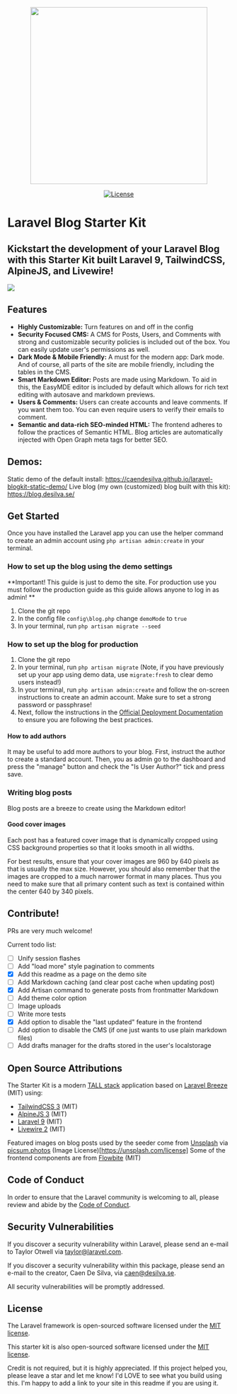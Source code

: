 <p align="center"><a href="https://laravel.com" target="_blank"><img src="https://raw.githubusercontent.com/laravel/art/master/logo-lockup/5%20SVG/2%20CMYK/1%20Full%20Color/laravel-logolockup-cmyk-red.svg" width="400"></a></p>

<p align="center">
<a href="https://packagist.org/packages/laravel/framework"><img src="https://img.shields.io/packagist/l/laravel/framework" alt="License"></a>
</p>

# Laravel Blog Starter Kit

## Kickstart the development of your Laravel Blog with this Starter Kit built Laravel 9, TailwindCSS, AlpineJS, and Livewire!

<img src="https://cdn.jsdelivr.net/gh/caendesilva/laravel-blogkit-static-demo@latest/storage/screenshots/devices/laptop_composite-min.png" />

## Features
* **Highly Customizable:** Turn features on and off in the config
*  **Security Focused CMS:** A CMS for Posts, Users, and Comments with strong and customizable security policies is included out of the box. You can easily update user's permissions as well.
*  **Dark Mode & Mobile Friendly:** A must for the modern app: Dark mode. And of course, all parts of the site are mobile friendly, including the tables in the CMS.
*  **Smart Markdown Editor:** Posts are made using Markdown. To aid in this, the EasyMDE editor is included by default which allows for rich text editing with autosave and markdown previews.
*  **Users & Comments:** Users can create accounts and leave comments. If you want them too. You can even require users to verify their emails to comment.
*  **Semantic and data-rich SEO-minded HTML:** The frontend adheres to follow the practices of Semantic HTML. Blog articles are automatically injected with Open Graph meta tags for better SEO. 

## Demos:
Static demo of the default install: https://caendesilva.github.io/laravel-blogkit-static-demo/
Live blog (my own (customized) blog built with this kit): https://blog.desilva.se/

## Get Started
Once you have installed the Laravel app you can use the helper command to create an admin account using `php artisan admin:create` in your terminal.

### How to set up the blog using the demo settings
**Important! This guide is just to demo the site. For production use you must follow the production guide as this guide allows anyone to log in as admin! **

1. Clone the git repo
2. In the config file `config\blog.php` change `demoMode` to `true`
3. In your terminal, run `php artisan migrate --seed`

### How to set up the blog for production
1. Clone the git repo
2. In your terminal, run `php artisan migrate` (Note, if you have previously set up your app using demo data, use `migrate:fresh` to clear demo users instead!)
3. In your terminal, run `php artisan admin:create` and follow the on-screen instructions to create an admin account. Make sure to set a strong password or passphrase!
4. Next, follow the instructions in the [Official Deployment Documentation](https://laravel.com/docs/9.x/deployment) to ensure you are following the best practices.

#### How to add authors
It may be useful to add more authors to your blog. First, instruct the author to create a standard account. Then, you as admin go to the dashboard and press the "manage" button and check the "Is User Author?" tick and press save.

### Writing blog posts
Blog posts are a breeze to create using the Markdown editor!

#### Good cover images
Each post has a featured cover image that is dynamically cropped using CSS background properties so that it looks smooth in all widths.

For best results, ensure that your cover images are 960 by 640 pixels as that is usually the max size. However, you should also remember that the images are cropped to a much narrower format in many places. Thus you need to make sure that all primary content such as text is contained within the center 640 by 340 pixels.

## Contribute!
PRs are very much welcome!

Current todo list:
- [ ] Unify session flashes
- [ ] Add "load more" style pagination to comments
- [x] Add this readme as a page on the demo site
- [ ] Add Markdown caching (and clear post cache when updating post)
- [x] Add Artisan command to generate posts from frontmatter Markdown
- [ ] Add theme color option
- [ ] Image uploads
- [ ] Write more tests
- [x] Add option to disable the "last updated" feature in the frontend
- [ ] Add option to disable the CMS (if one just wants to use plain markdown files)
- [ ] Add drafts manager for the drafts stored in the user's localstorage

## Open Source Attributions
The Starter Kit is a modern [TALL stack](https://tallstack.dev/) application based on [Laravel Breeze](https://github.com/laravel/breeze) (MIT) using:
- [TailwindCSS 3](https://tailwindcss.com/) (MIT)
- [AlpineJS 3](https://alpinejs.dev/) (MIT)
- [Laravel 9](https://laravel.com/) (MIT)
- [Livewire 2](https://laravel-livewire.com/) (MIT)

Featured images on blog posts used by the seeder come from [Unsplash](https://unsplash.com/) via [picsum.photos](https://picsum.photos/) (Image License)[https://unsplash.com/license]
Some of the frontend components are from [Flowbite](https://github.com/themesberg/flowbite) (MIT)


## Code of Conduct

In order to ensure that the Laravel community is welcoming to all, please review and abide by the [Code of Conduct](https://laravel.com/docs/contributions#code-of-conduct).

## Security Vulnerabilities

If you discover a security vulnerability within Laravel, please send an e-mail to Taylor Otwell via [taylor@laravel.com](mailto:taylor@laravel.com).

If you discover a security vulnerability within this package, please send an e-mail to the creator, Caen De Silva, via [caen@desilva.se](mailto:caen@desilva.se).

All security vulnerabilities will be promptly addressed.

## License

The Laravel framework is open-sourced software licensed under the [MIT license](https://opensource.org/licenses/MIT).

This starter kit is also open-sourced software licensed under the [MIT license](https://opensource.org/licenses/MIT).

Credit is not required, but it is highly appreciated. If this project helped you, please leave a star and let me know! I'd LOVE to see what you build using this. I'm happy to add a link to your site in this readme if you are using it.
